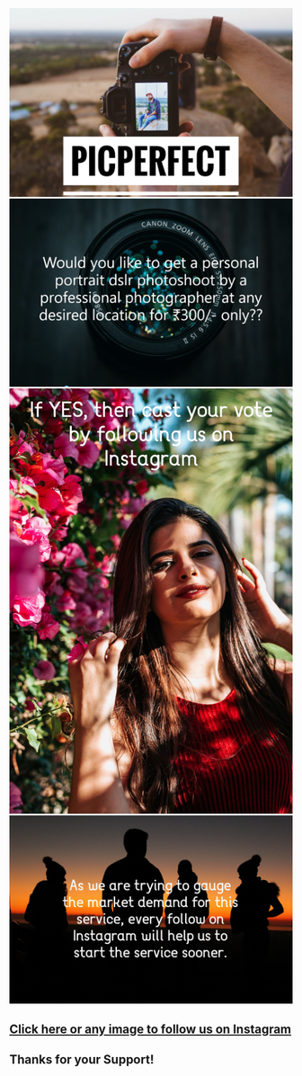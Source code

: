 [![Image of DSLR](/assets/main0.jpg)](https://www.instagram.com/pic_perfect_7/?hl=en)
[![Image of DSLR](/assets/main1.JPG)](https://www.instagram.com/pic_perfect_7/?hl=en)
[![Image of people](/assets/portrait3.jpg)](https://www.instagram.com/pic_perfect_7/?hl=en)
[![Image of DSLR](/assets/main3.jpg)](https://www.instagram.com/pic_perfect_7/?hl=en)
## [Click here or any image to follow us on Instagram](https://www.instagram.com/pic_perfect_7/?hl=en)

##  Thanks for your Support! 
